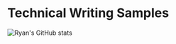 # Technical Writing Samples
![Ryan's GitHub stats](https://github-readme-stats.vercel.app/api?username=anuraghazra&theme=dark&show_icons=true)
